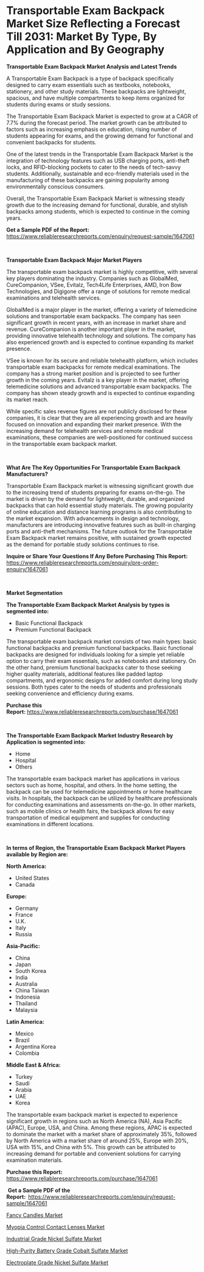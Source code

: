 <p><h1>Transportable Exam Backpack Market Size Reflecting a Forecast Till 2031: Market By Type, By Application and By Geography</h1></p><p><strong>Transportable Exam Backpack Market Analysis and Latest Trends</strong></p>
<p><p>A Transportable Exam Backpack is a type of backpack specifically designed to carry exam essentials such as textbooks, notebooks, stationery, and other study materials. These backpacks are lightweight, spacious, and have multiple compartments to keep items organized for students during exams or study sessions.</p><p>The Transportable Exam Backpack Market is expected to grow at a CAGR of 7.7% during the forecast period. The market growth can be attributed to factors such as increasing emphasis on education, rising number of students appearing for exams, and the growing demand for functional and convenient backpacks for students.</p><p>One of the latest trends in the Transportable Exam Backpack Market is the integration of technology features such as USB charging ports, anti-theft locks, and RFID-blocking pockets to cater to the needs of tech-savvy students. Additionally, sustainable and eco-friendly materials used in the manufacturing of these backpacks are gaining popularity among environmentally conscious consumers.</p><p>Overall, the Transportable Exam Backpack Market is witnessing steady growth due to the increasing demand for functional, durable, and stylish backpacks among students, which is expected to continue in the coming years.</p></p>
<p><strong>Get a Sample PDF of the Report:&nbsp;</strong> <a href="https://www.reliableresearchreports.com/enquiry/request-sample/1647061">https://www.reliableresearchreports.com/enquiry/request-sample/1647061</a></p>
<p>&nbsp;</p>
<p><strong>Transportable Exam Backpack Major Market Players</strong></p>
<p><p>The transportable exam backpack market is highly competitive, with several key players dominating the industry. Companies such as GlobalMed, CureCompanion, VSee, Evitalz, Tech4Life Enterprises, AMD, Iron Bow Technologies, and Digigone offer a range of solutions for remote medical examinations and telehealth services. </p><p>GlobalMed is a major player in the market, offering a variety of telemedicine solutions and transportable exam backpacks. The company has seen significant growth in recent years, with an increase in market share and revenue. CureCompanion is another important player in the market, providing innovative telehealth technology and solutions. The company has also experienced growth and is expected to continue expanding its market presence.</p><p>VSee is known for its secure and reliable telehealth platform, which includes transportable exam backpacks for remote medical examinations. The company has a strong market position and is projected to see further growth in the coming years. Evitalz is a key player in the market, offering telemedicine solutions and advanced transportable exam backpacks. The company has shown steady growth and is expected to continue expanding its market reach.</p><p>While specific sales revenue figures are not publicly disclosed for these companies, it is clear that they are all experiencing growth and are heavily focused on innovation and expanding their market presence. With the increasing demand for telehealth services and remote medical examinations, these companies are well-positioned for continued success in the transportable exam backpack market.</p></p>
<p>&nbsp;</p>
<p><strong>What Are The Key Opportunities For Transportable Exam Backpack Manufacturers?</strong></p>
<p><p>Transportable Exam Backpack market is witnessing significant growth due to the increasing trend of students preparing for exams on-the-go. The market is driven by the demand for lightweight, durable, and organized backpacks that can hold essential study materials. The growing popularity of online education and distance learning programs is also contributing to the market expansion. With advancements in design and technology, manufacturers are introducing innovative features such as built-in charging ports and anti-theft mechanisms. The future outlook for the Transportable Exam Backpack market remains positive, with sustained growth expected as the demand for portable study solutions continues to rise.</p></p>
<p><strong>Inquire or Share Your Questions If Any Before Purchasing This Report:</strong> <a href="https://www.reliableresearchreports.com/enquiry/pre-order-enquiry/1647061">https://www.reliableresearchreports.com/enquiry/pre-order-enquiry/1647061</a></p>
<p>&nbsp;</p>
<p><strong>Market Segmentation</strong></p>
<p><strong>The Transportable Exam Backpack Market Analysis by types is segmented into:</strong></p>
<p><ul><li>Basic Functional Backpack</li><li>Premium Functional Backpack</li></ul></p>
<p><p>The transportable exam backpack market consists of two main types: basic functional backpacks and premium functional backpacks. Basic functional backpacks are designed for individuals looking for a simple yet reliable option to carry their exam essentials, such as notebooks and stationery. On the other hand, premium functional backpacks cater to those seeking higher quality materials, additional features like padded laptop compartments, and ergonomic designs for added comfort during long study sessions. Both types cater to the needs of students and professionals seeking convenience and efficiency during exams.</p></p>
<p><strong>Purchase this Report:&nbsp;</strong><a href="https://www.reliableresearchreports.com/purchase/1647061">https://www.reliableresearchreports.com/purchase/1647061</a></p>
<p>&nbsp;</p>
<p><strong>The Transportable Exam Backpack Market Industry Research by Application is segmented into:</strong></p>
<p><ul><li>Home</li><li>Hospital</li><li>Others</li></ul></p>
<p><p>The transportable exam backpack market has applications in various sectors such as home, hospital, and others. In the home setting, the backpack can be used for telemedicine appointments or home healthcare visits. In hospitals, the backpack can be utilized by healthcare professionals for conducting examinations and assessments on-the-go. In other markets, such as mobile clinics or health fairs, the backpack allows for easy transportation of medical equipment and supplies for conducting examinations in different locations.</p></p>
<p>&nbsp;</p>
<p><strong>In terms of Region, the Transportable Exam Backpack Market Players available by Region are:</strong></p>
<p>
    <p> <strong> North America: </strong>
        <ul>
            <li>United States</li>
            <li>Canada</li>
        </ul>
        </p> 
    <p> <strong> Europe: </strong>
        <ul>
            <li>Germany</li>
            <li>France</li>
            <li>U.K.</li>
            <li>Italy</li>
            <li>Russia</li>
        </ul>
        </p> 
    <p> <strong> Asia-Pacific: </strong>
        <ul>
            <li>China</li>
            <li>Japan</li>
            <li>South Korea</li>
            <li>India</li>
            <li>Australia</li>
            <li>China Taiwan</li>
            <li>Indonesia</li>
            <li>Thailand</li>
            <li>Malaysia</li>
        </ul>
        </p> 
    <p> <strong> Latin America: </strong>
        <ul>
            <li>Mexico</li>
            <li>Brazil</li>
            <li>Argentina Korea</li>
            <li>Colombia</li>
        </ul>
        </p> 
    <p> <strong> Middle East & Africa: </strong>
        <ul>
            <li>Turkey</li>
            <li>Saudi</li>
            <li>Arabia</li>
            <li>UAE</li>
            <li>Korea</li>
        </ul>
    </p>
    </p>
<p><p>The transportable exam backpack market is expected to experience significant growth in regions such as North America (NA), Asia Pacific (APAC), Europe, USA, and China. Among these regions, APAC is expected to dominate the market with a market share of approximately 35%, followed by North America with a market share of around 25%, Europe with 20%, USA with 15%, and China with 5%. This growth can be attributed to increasing demand for portable and convenient solutions for carrying examination materials.</p></p>
<p><strong>Purchase this Report: </strong><a href="https://www.reliableresearchreports.com/purchase/1647061">https://www.reliableresearchreports.com/purchase/1647061</a></p>
<p>&nbsp;<strong>Get a Sample PDF of the Report:&nbsp;&nbsp;</strong><a href="https://www.reliableresearchreports.com/enquiry/request-sample/1647061">https://www.reliableresearchreports.com/enquiry/request-sample/1647061</a></p>
<p><strong></strong></p>
<p><p><a href="https://view.publitas.com/reportprime-1/fancy-candles-market-size-growth-and-forecast-from-2024-2031/">Fancy Candles Market</a></p><p><a href="https://view.publitas.com/reportprime-1/myopia-control-contact-lenses-market-size-furnishes-valuable-information-encompassing-market-share-market-trends-and-projections-spanning-from-2024-to-2031/">Myopia Control Contact Lenses Market</a></p><p><a href="https://metal-farmhouse-e95.notion.site/Industrial-Grade-Nickel-Sulfate-Market-Analysis-and-Market-Size-Global-Industry-Overview-Market-Se-a93cb1410fd7494fb2d63e86d0bce80c">Industrial Grade Nickel Sulfate Market</a></p><p><a href="https://crocus-run-b5a.notion.site/High-Purity-Battery-Grade-Cobalt-Sulfate-Market-Size-Market-Trends-and-Growth-Outlook-forecasted-f-b373fb1148504365bf85d6b99ece50c9">High-Purity Battery Grade Cobalt Sulfate Market</a></p><p><a href="https://gratis-rainforest-2ca.notion.site/Global-Electroplate-Grade-Nickel-Sulfate-Market-Size-and-Market-Trends-Insights-and-Projections-fro-d34839462ee8409b95e00372daccda48">Electroplate Grade Nickel Sulfate Market</a></p></p>